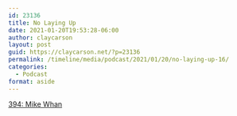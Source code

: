 ```yaml
---
id: 23136
title: No Laying Up
date: 2021-01-20T19:53:28-06:00
author: claycarson
layout: post
guid: https://claycarson.net/?p=23136
permalink: /timeline/media/podcast/2021/01/20/no-laying-up-16/
categories:
  - Podcast
format: aside
---
```

<div class="media-details"><a href="">394: Mike Whan</a></div>

<div class="media-creator"></div>

<div class="media-rating"></div>